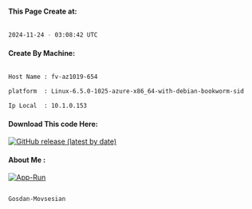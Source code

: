 
   
#### This Page Create at:

```bash

2024-11-24 - 03:08:42 UTC

```

#### Create By Machine:

```bash

Host Name : fv-az1019-654

platform  : Linux-6.5.0-1025-azure-x86_64-with-debian-bookworm-sid

Ip Local  : 10.1.0.153

```
#### Download This code Here:

[![GitHub release (latest by date)](https://img.shields.io/github/v/release/Gosdan-Movsesian/Gosdan?style=for-the-badge&label=Download)](https://github.com/Gosdan-Movsesian/Gosdan/releases) 

</p> 

#### About Me :

[![App-Run](https://github.com/Gosdan-Movsesian/Gosdan/actions/workflows/App-Run.yml/badge.svg)](https://github.com/Gosdan-Movsesian/Gosdan/actions/workflows/App-Run.yml)

```bash

Gosdan-Movsesian

```


